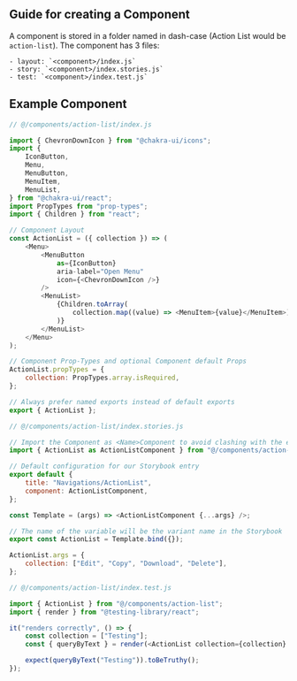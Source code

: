 ## Guide for creating a Component

A component is stored in a folder named in dash-case (Action List would be `action-list`). The component has 3 files:

    - layout: `<component>/ìndex.js`
    - story: `<component>/index.stories.js`
    - test: `<component>/index.test.js`

## Example Component

```js
// @/components/action-list/index.js

import { ChevronDownIcon } from "@chakra-ui/icons";
import {
    IconButton,
    Menu,
    MenuButton,
    MenuItem,
    MenuList,
} from "@chakra-ui/react";
import PropTypes from "prop-types";
import { Children } from "react";

// Component Layout
const ActionList = ({ collection }) => (
    <Menu>
        <MenuButton
            as={IconButton}
            aria-label="Open Menu"
            icon={<ChevronDownIcon />}
        />
        <MenuList>
            {Children.toArray(
                collection.map((value) => <MenuItem>{value}</MenuItem>)
            )}
        </MenuList>
    </Menu>
);

// Component Prop-Types and optional Component default Props
ActionList.propTypes = {
    collection: PropTypes.array.isRequired,
};

// Always prefer named exports instead of default exports
export { ActionList };
```

```js
// @/components/action-list/index.stories.js

// Import the Component as <Name>Component to avoid clashing with the export
import { ActionList as ActionListComponent } from "@/components/action-list";

// Default configuration for our Storybook entry
export default {
    title: "Navigations/ActionList",
    component: ActionListComponent,
};

const Template = (args) => <ActionListComponent {...args} />;

// The name of the variable will be the variant name in the Storybook
export const ActionList = Template.bind({});

ActionList.args = {
    collection: ["Edit", "Copy", "Download", "Delete"],
};
```

```js
// @/components/action-list/index.test.js

import { ActionList } from "@/components/action-list";
import { render } from "@testing-library/react";

it("renders correctly", () => {
    const collection = ["Testing"];
    const { queryByText } = render(<ActionList collection={collection} />);

    expect(queryByText("Testing")).toBeTruthy();
});
```
